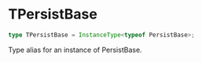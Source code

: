 # TPersistBase

```ts
type TPersistBase = InstanceType<typeof PersistBase>;
```

Type alias for an instance of PersistBase.
